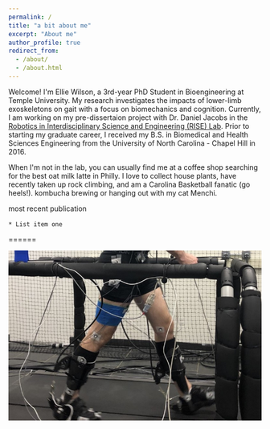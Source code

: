 ```yaml
---
permalink: /
title: "a bit about me"
excerpt: "About me"
author_profile: true
redirect_from: 
  - /about/
  - /about.html
---
```


Welcome! I'm Ellie Wilson, a 3rd-year PhD Student in Bioengineering at Temple University. My research investigates the impacts of lower-limb exoskeletons on gait with a focus on biomechanics and cognition. Currently, I am working on my pre-dissertaion project with Dr. Daniel Jacobs in the [Robotics in Interdisciplinary Science and Engineering (RISE) Lab](https://sites.temple.edu/rise/). Prior to starting my graduate career, I received my B.S. in Biomedical and Health Sciences Engineering from the University of North Carolina - Chapel Hill in 2016.

When I'm not in the lab, you can usually find me at a coffee shop searching for the best oat milk latte in Philly. I love to collect house plants, have recently taken up rock climbing, and am a Carolina Basketball fanatic (go heels!). kombucha brewing or hanging out with my cat Menchi.

most recent publication

	* List item one 
======

![Exoskeleton Image](/images/walking_exo_cropped_fullbody.jpg)
